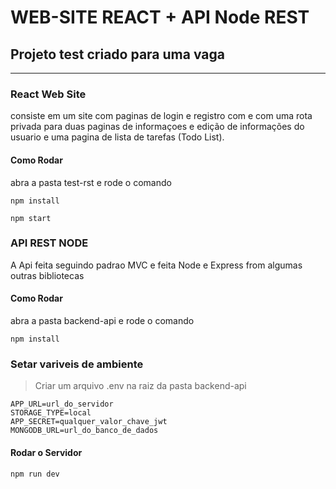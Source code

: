 # WEB-SITE REACT + API Node REST

## Projeto test criado para uma vaga

---

### React Web Site

consiste em um site com paginas de login e registro
com e com uma rota  privada para duas paginas de informaçoes e edição de informações do usuario e uma pagina de lista de tarefas (Todo List).

#### Como Rodar
abra a pasta test-rst e rode o comando
```text
npm install

npm start
```

### API REST NODE

A Api feita seguindo padrao MVC e feita Node e Express from
algumas outras bibliotecas 

#### Como Rodar
abra a pasta backend-api e rode o comando
```
npm install
```

### Setar variveis de ambiente

> Criar um arquivo .env na raiz da pasta backend-api

```text
APP_URL=url_do_servidor
STORAGE_TYPE=local
APP_SECRET=qualquer_valor_chave_jwt
MONGODB_URL=url_do_banco_de_dados
```
#### Rodar o Servidor

```
npm run dev
```